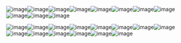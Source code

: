 ![image](https://github.com/user-attachments/assets/01f26c87-3eec-42a4-a9bf-c37e44e583ed)![image](https://github.com/user-attachments/assets/d7d07b69-30c5-41dd-aafa-c8ce6144c276)![image](https://github.com/user-attachments/assets/32c51208-8fa0-4b28-a37b-6c2e37584a6f)![image](https://github.com/user-attachments/assets/c53ef374-f366-4b57-8861-3a8dc90a25d9)![image](https://github.com/user-attachments/assets/d51642e8-67e1-4468-afd5-bf2f4f3364db)![image](https://github.com/user-attachments/assets/e525dfc8-93ee-4621-8c94-e37bee58b2e0)![image](https://github.com/user-attachments/assets/a4856d20-3635-4319-89cb-b5101fa08a12)![image](https://github.com/user-attachments/assets/479d7dba-0df1-4e30-b5f9-4b1f177d0e18)![image](https://github.com/user-attachments/assets/4aeec998-182e-4517-b8fa-d34abd448958)![image](https://github.com/user-attachments/assets/02506ecd-64f8-43ff-9da1-abe942b45ad8)![image](https://github.com/user-attachments/assets/7c0bad88-f18c-49b1-811a-8e8782624690)


![image](https://github.com/user-attachments/assets/12d0ff41-dc9e-4942-8395-2b1fd0d7f0d9)![image](https://github.com/user-attachments/assets/2b7373f2-e50b-43a9-b3eb-045e3581e6ea)![image](https://github.com/user-attachments/assets/fd9b1ae5-1bfe-4504-8b97-16986473951a)![image](https://github.com/user-attachments/assets/39871759-9b8c-4710-a072-43a1880ea8f4)![image](https://github.com/user-attachments/assets/072765f7-2560-4b36-a6fb-202cc9de6a2b)![image](https://github.com/user-attachments/assets/f441c90b-2053-4b01-83f6-3c710536d115)![image](https://github.com/user-attachments/assets/c40303fc-1ad6-40a3-99fd-4770075dda6d)![image](https://github.com/user-attachments/assets/c5ff9367-0daa-40a5-9e07-da040ee20f5e)![image](https://github.com/user-attachments/assets/9b8e518c-725a-4871-b3f9-dd335fcd0b76)![image](https://github.com/user-attachments/assets/df28139b-0bad-4ebb-a538-0b46e3acdf66)![image](https://github.com/user-attachments/assets/c4d45f98-e765-4eef-8cd3-0ec482e434c4)![image](https://github.com/user-attachments/assets/18f0476d-97b9-41b1-b0e5-6b7bcdc1beac)![image](https://github.com/user-attachments/assets/8770fda6-bf31-4176-8fa1-7e76062fc6eb)![image](https://github.com/user-attachments/assets/e7c4820b-f6a9-4997-aaf7-b692c9b34e6c)






















